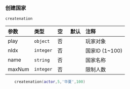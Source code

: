 ### 创建国家
`createnation`

| 参数   | 类型      | 空   | 默认 | 注释           |
| :----- | :-------- | :--- | :--- | :------------- |
| play   | `object`  | 否   |      | 玩家对象       |
| nIdx   | `integer` | 否   |      | 国家ID (1~100) |
| name   | `string`  | 否   |      | 国家名称       |
| maxNum | `integer` | 否   |      | 限制人数       |
```lua
    createnation(actor,5,'华夏',100)
```
